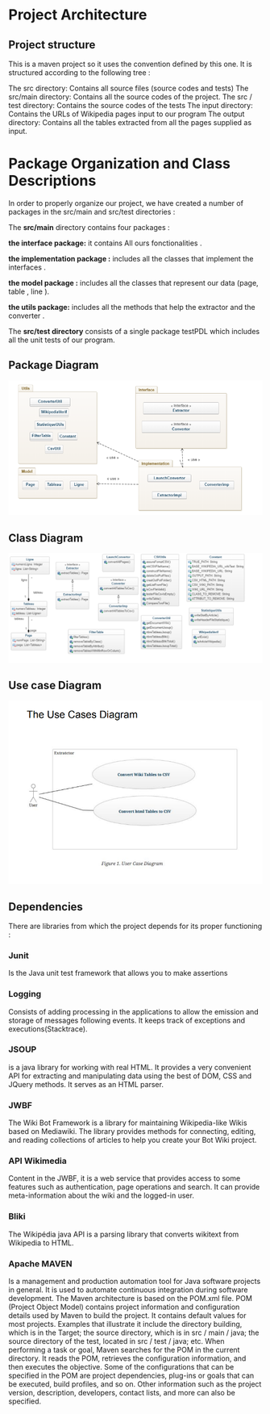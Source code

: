 
# Project Architecture

## Project structure 
This is a maven project so it uses the convention defined by this one. It is structured according to the following tree :

The src directory: Contains all source files (source codes and tests)
The src/main directory: Contains all the source codes of the project.
The src / test directory: Contains the source codes of the tests
The input directory: Contains the URLs of Wikipedia pages input to our program
The output directory: Contains all the tables extracted from all the pages supplied as input.


# Package Organization and Class Descriptions

In order to properly organize our project, we have created a number of packages in the src/main and src/test directories :

The **src/main** directory contains four packages :

**the interface package:** it contains All ours fonctionalities .

**the implementation package :**  includes all the classes that implement the interfaces .

**the model package :** includes all the classes that represent our data (page,  table , line ).

**the utils package:** includes all the methods that help the extractor and the converter .

The **src/test directory** consists of a single package  testPDL which includes all the unit tests of our program.


## Package Diagram
<img src="diagram package.PNG" alt="packages diagram" />

## Class Diagram
<img src="diagram class.PNG" alt="class diagram" />

## Use case Diagram
<img src="use case.PNG" alt="Use case diagram" />


## Dependencies
There are libraries from which the project depends for its proper functioning :

### Junit
Is the Java unit test framework that allows you to make assertions

### Logging
Consists of adding processing in the applications to allow the emission and storage of messages following events. It keeps track of exceptions and executions(Stacktrace).

### JSOUP
is a java library for working with real HTML. It provides a very convenient API for extracting and manipulating data using the best of DOM, CSS and JQuery methods. It serves as an HTML parser.

### JWBF
The Wiki Bot Framework is a library for maintaining Wikipedia-like Wikis based on Mediawiki. The library provides methods for connecting, editing, and reading collections of articles to help you create your Bot Wiki project.

### API Wikimedia
Content in the JWBF, it is a web service that provides access to some features such as authentication, page operations and search. It can provide meta-information about the wiki and the logged-in user.
### Bliki
The Wikipédia java API is a parsing library that converts wikitext from Wikipedia to HTML.

### Apache MAVEN
Is a management and production automation tool for Java software projects in general. It is used to automate continuous integration during software development.
The Maven architecture is based on the POM.xml file.
POM (Project Object Model) contains project information and configuration details used by Maven to build the project.
It contains default values ​​for most projects. Examples that illustrate it include the directory building, which is in the Target; 
the source directory, which is in src / main / java; the source directory of the test, located in src / test / java; etc.
When performing a task or goal, Maven searches for the POM in the current directory. It reads the POM, retrieves the configuration information, and then executes the objective.
Some of the configurations that can be specified in the POM are project dependencies, plug-ins or goals that can be executed, build profiles, and so on. Other information such as the project version, description, developers, contact lists, and more can also be specified.


